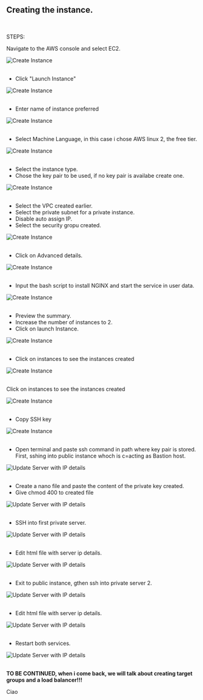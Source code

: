 ## Creating the instance. 
 <br>
 
STEPS:
<p> Navigate to the AWS console and select EC2. </p>

![Create Instance](./Images/inst1.jpeg "Create Instance")
<br> </br> 

<ul> <li> Click "Launch Instance" </li> </ul>

![Create Instance](./Images/inst2.jpeg "Create Instance")
<br> </br> 



<ul> <li> Enter name of instance preferred </li>
 </ul>

 ![Create Instance](./Images/inst3.jpeg "Create Instance")
<br> </br> 

<ul> <li> Select Machine Language, in this case i chose AWS linux 2, the free tier.  </li>
 </ul>

 ![Create Instance](./Images/inst4.jpeg "Create Instance")
<br> </br> 

<ul> <li> Select the instance type.  </li>
<li> Chose the key pair to be used, if no key pair is availabe create one.  </li>
 </ul>

 ![Create Instance](./Images/inst6.jpeg "Create Instance")
 <br> </br>

<ul> <li> Select the VPC created earlier. </li>
     <li> Select the private subnet for a private instance. </li>
     <li> Disable auto assign IP.  </li>
     <li> Select the security gropu created.  </li>
 </ul>

 ![Create Instance](./Images/inst11.jpeg "Create Instance")
<br> </br>

<ul> <li> Click on Advanced details. </li>
     </ul>

 ![Create Instance](./Images/inst8.jpeg "Create Instance")
<br> </br>

<ul> <li> Input the bash script to install NGINX and start the service in user data. </li>
      </ul>

 ![Create Instance](./Images/inst9.jpeg "Create Instance")
<br> </br>

<ul> <li> Preview the summary. </li>
     <li> Increase the number of instances to 2.  </li>
     <li> Click on launch Instance.  </li>
 </ul>

 ![Create Instance](./Images/inst12.jpeg "Create Instance")
<br> </br>

<ul> <li> Click on instances to see the instances created </li>
 </ul>

 ![Create Instance](./Images/inst13.jpeg "Create Instance")
<br> </br>

<p> Click on instances to see the instances created </p>

 ![Create Instance](./Images/inst14.jpeg "Create Instance")
<br> </br>

<ul> <li> Copy SSH key </li>
 </ul>

 ![Create Instance](./Images/inst15.jpeg "Create Instance")
<br> </br>

<ul> <li> Open terminal and paste ssh command in path where key pair is stored. First, sshing into public instance whoch is c=acting as Bastion host.  </li>
 </ul>

 ![Update Server with IP details](./Images/inst17.png "Update Server with IP details")
<br> </br>

<ul> <li> Create a nano file and paste the content of the private key created. </li>
     <li> Give chmod 400 to created file </li>
 </ul>

 ![Update Server with IP details](./Images/inst18.png "Update Server with IP details")
<br> </br>

<ul> <li> SSH into first private server. </li>
 </ul>

 ![Update Server with IP details](./Images/inst19.png "Update Server with IP details")
<br> </br>

<ul> <li> Edit html file with server ip details. </li>
 </ul>

 ![Update Server with IP details](./Images/inst20.png "Update Server with IP details")
<br> </br>

<ul> <li> Exit to public instance, gthen ssh into private server 2. </li>
 </ul>

 ![Update Server with IP details](./Images/inst21.png "Update Server with IP details")
<br> </br>

<ul> <li> Edit html file with server ip details. </li>
 </ul>

 ![Update Server with IP details](./Images/inst22.png "Update Server with IP details")
<br> </br>

<ul> <li> Restart both services. </li>
 </ul>

 ![Update Server with IP details](./Images/inst20.png "Update Server with IP details")
<br> </br>

<b>TO BE CONTINUED, when i come back, we will talk about creating target groups and a load balancer!!! </b>

Ciao